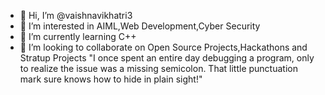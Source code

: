 - 👋 Hi, I’m @vaishnavikhatri3
- 👀 I’m interested in AIML,Web Development,Cyber Security
- 🌱 I’m currently learning C++ 
- 💞️ I’m looking to collaborate on Open Source Projects,Hackathons and Stratup Projects
 "I once spent an entire day debugging a program, only to realize the issue was a missing semicolon.
   That little punctuation mark sure knows how to hide in plain sight!"






  

<!---
vaishnavikhatri3/vaishnavikhatri3 is a ✨ special ✨ repository because its `README.md` (this file) appears on your GitHub profile.
You can click the Preview link to take a look at your changes.
--->

